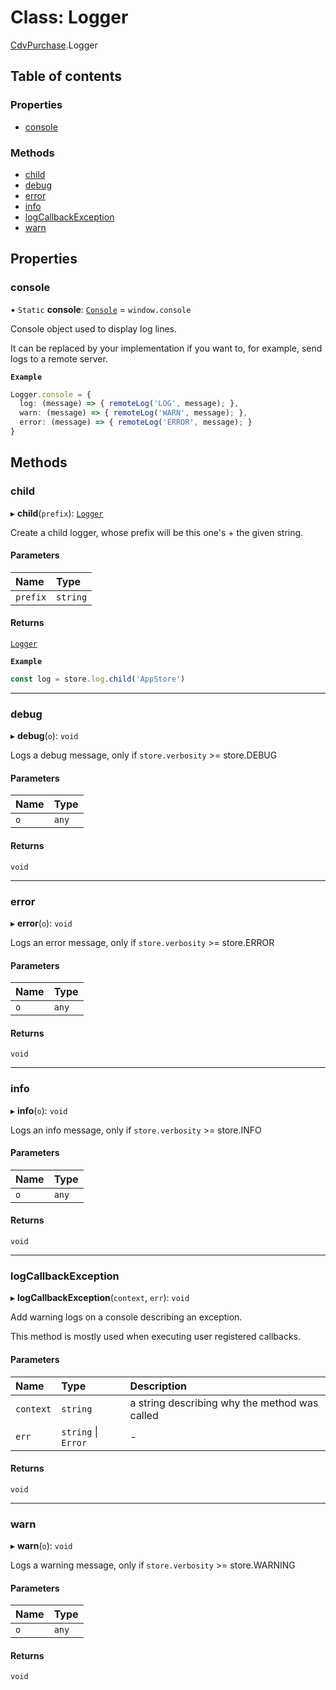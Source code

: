# Class: Logger

[CdvPurchase](../modules/CdvPurchase.md).Logger

## Table of contents

### Properties

- [console](CdvPurchase.Logger.md#console)

### Methods

- [child](CdvPurchase.Logger.md#child)
- [debug](CdvPurchase.Logger.md#debug)
- [error](CdvPurchase.Logger.md#error)
- [info](CdvPurchase.Logger.md#info)
- [logCallbackException](CdvPurchase.Logger.md#logcallbackexception)
- [warn](CdvPurchase.Logger.md#warn)

## Properties

### console

▪ `Static` **console**: [`Console`](../interfaces/CdvPurchase.Console.md) = `window.console`

Console object used to display log lines.

It can be replaced by your implementation if you want to, for example, send logs to a remote server.

**`Example`**

```ts
Logger.console = {
  log: (message) => { remoteLog('LOG', message); },
  warn: (message) => { remoteLog('WARN', message); },
  error: (message) => { remoteLog('ERROR', message); }
}
```

## Methods

### child

▸ **child**(`prefix`): [`Logger`](CdvPurchase.Logger.md)

Create a child logger, whose prefix will be this one's + the given string.

#### Parameters

| Name | Type |
| :------ | :------ |
| `prefix` | `string` |

#### Returns

[`Logger`](CdvPurchase.Logger.md)

**`Example`**

```ts
const log = store.log.child('AppStore')
```

___

### debug

▸ **debug**(`o`): `void`

Logs a debug message, only if `store.verbosity` >= store.DEBUG

#### Parameters

| Name | Type |
| :------ | :------ |
| `o` | `any` |

#### Returns

`void`

___

### error

▸ **error**(`o`): `void`

Logs an error message, only if `store.verbosity` >= store.ERROR

#### Parameters

| Name | Type |
| :------ | :------ |
| `o` | `any` |

#### Returns

`void`

___

### info

▸ **info**(`o`): `void`

Logs an info message, only if `store.verbosity` >= store.INFO

#### Parameters

| Name | Type |
| :------ | :------ |
| `o` | `any` |

#### Returns

`void`

___

### logCallbackException

▸ **logCallbackException**(`context`, `err`): `void`

Add warning logs on a console describing an exception.

This method is mostly used when executing user registered callbacks.

#### Parameters

| Name | Type | Description |
| :------ | :------ | :------ |
| `context` | `string` | a string describing why the method was called |
| `err` | `string` \| `Error` | - |

#### Returns

`void`

___

### warn

▸ **warn**(`o`): `void`

Logs a warning message, only if `store.verbosity` >= store.WARNING

#### Parameters

| Name | Type |
| :------ | :------ |
| `o` | `any` |

#### Returns

`void`

